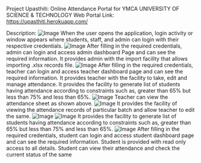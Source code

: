 Project Upasthiti: Online Attendance Portal for YMCA UNIVERSITY OF SCIENCE & TECHNOLOGY
Web Portal Link: https://upasthiti.herokuapp.com/

Description:
![Image](https://user-images.githubusercontent.com/20666867/34917767-7945e49a-f970-11e7-8218-ce592fd4298a.png)
When the user opens the application, login activity or window appears where students, staff, and admin can login with their respective credentials.
![Image](https://user-images.githubusercontent.com/20666867/34917794-de5961d6-f970-11e7-8bd9-4bbe1e911d0f.png)
After filling in the required credentials, admin can login and access admin dashboard Page and can see the required information. It provides admin with the import facility that allows importing .xlsx records file.
![Image](https://user-images.githubusercontent.com/20666867/34917945-77f1b6bc-f972-11e7-97d1-44ae92a018df.png)
After filling in the required credentials, teacher can login and access teacher dashboard page and can see the required information. It provides teacher with the facility to take, edit and manage attendance.
It provides the facility to generate list of students having attendance according to constraints such as, greater than 65% but less than 75% and less than 65%.
![Image](https://user-images.githubusercontent.com/20666867/34917979-9cac5c32-f972-11e7-938f-5b5dc50cd342.png)
Teacher can view the attendance sheet as shown above.
![Image](https://user-images.githubusercontent.com/20666867/34917995-cb7ecae0-f972-11e7-879e-169208989f89.png)
It provides the facility of viewing the attendance records of particular batch and allow teacher to edit the same.
![Image](https://user-images.githubusercontent.com/20666867/34918000-dd7bf182-f972-11e7-934c-5fed89d54fb8.png)
![Image](https://user-images.githubusercontent.com/20666867/34918002-e46b317e-f972-11e7-8985-ef861bc11c5e.png)
It provides the facility to generate list of students having attendance according to constraints such as, greater than 65% but less than 75% and less than 65%.
![Image](https://user-images.githubusercontent.com/20666867/34918007-ed5ecb6a-f972-11e7-9bf7-fb6ff1fa2140.png)
After filling in the required credentials, student can login and access student dashboard page and can see the required information.
Student is provided with read only access to all details.
Student can view their attendance and check the current status of the same
